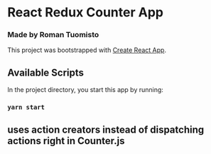 # React Redux Counter App
### Made by Roman Tuomisto

This project was bootstrapped with [Create React App](https://github.com/facebook/create-react-app).

## Available Scripts

In the project directory, you start this app by running:

### `yarn start`

## uses action creators instead of dispatching actions right in Counter.js